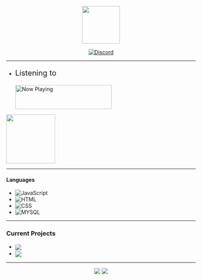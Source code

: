 <p align="center">
    <img height="100em" src="https://count.getloli.com/get/@Seek0999"/>
</p>

<p align="center">
    <a href="https://discord.com/users/372786495867846656">
        <img src="https://discord.c99.nl/widget/theme-3/372786495867846656.png" alt="Discord"/>
    </a>
    </p>
    
---
- <p style="font-size: 20px">Listening to</p> <a href="https://spotifything-r10poqd3w-seek.vercel.app/now-playing?open"> <img id="now-playing" src="https://spotifything-r10poqd3w-seek.vercel.app/now-playing" width="256" height="64" alt="Now Playing"> </a>
<a href="https://github.com/Seek0999/">
    <img align="center" height="130em" src="https://github-readme-stats.vercel.app/api?username=seek0999&show_icons=true&theme=synthwave"/>
</a>

---

#### Languages
- ![JavaScript](https://img.shields.io/badge/-JavaScript-5e79ff)
- ![HTML](https://img.shields.io/badge/-HTML-5e79ff)
- ![CSS](https://img.shields.io/badge/-CSS-5e79ff)
- ![MYSQL](https://img.shields.io/badge/-SQL-5e79ff)
---

### Current Projects
- <a href="https://spixx.xyz/">
        <img align="center" src="https://spixx.xyz/png/SpixxLarge.png"/>
    </a>

- <a href="https://bukai.xyz">
        <img align="center" src="https://cdn.discordapp.com/avatars/625070893462454287/83c23c64e2049a562d5be6dc2aeb7f9c.png?size=96"/>
    </a>
---

<p align="center">
    <a href="https://steamcommunity.com/id/YourPpSmol/"><img src="https://img.shields.io/badge/-%E5%BD%A1%20Seek%20%E5%BD%A1-5e79ff?style=flat&logo=steam"/></a>
    <a href="https://www.spixx.xyz/"><img src="https://img.shields.io/badge/-Spixx.xyz-5e79ff?style=flat"/></a>
</p>
